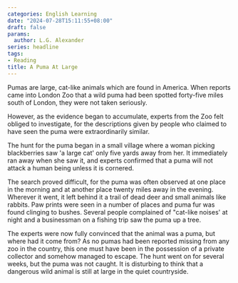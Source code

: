 ```yaml
---
categories: English Learning
date: "2024-07-28T15:11:55+08:00"
draft: false
params:
  author: L.G. Alexander
series: headline
tags:
- Reading
title: A Puma At Large
---
```


Pumas are large, cat-like animals which are found in America. When reports came into London Zoo that a wild puma had been spotted forty-five miles south of London, they were not taken seriously.

<!--more-->

However, as the evidence began to accumulate, experts from the Zoo felt obliged to investigate, for the descriptions given by people who claimed to have seen the puma were extraordinarily similar.

The hunt for the puma began in a small village where a woman picking blackberries saw 'a large cat' only five yards away from her. It immediately ran away when she saw it, and experts confirmed that a puma will not attack a human being unless it is cornered.

The search proved difficult, for the puma was often observed at one place in the morning and at another place twenty miles away in the evening. Wherever it went, it left behind it a trail of dead deer and small animals like rabbits. Paw prints were seen in a number of places and puma fur was found clinging to bushes. Several people complained of "cat-like noises' at night and a businessman on a fishing trip saw the puma up a tree.

The experts were now fully convinced that the animal was a puma, but where had it come from? As no pumas had been reported missing from any zoo in the country, this one must have been in the possession of a private collector and somehow managed to escape. The hunt went on for several weeks, but the puma was not caught. It is disturbing to think that a dangerous wild animal is still at large in the quiet countryside.
